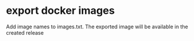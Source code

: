 # export docker images
Add image names to images.txt. The exported image will be available in the created release
